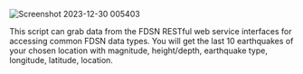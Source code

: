 ![Screenshot 2023-12-30 005403](https://github.com/fosytherrac/fdsn/assets/107681901/04839e3d-b9d3-4b07-9aca-4e426c3c3b25)

This script can grab data from the FDSN RESTful web service interfaces for accessing common FDSN data types.
You will get the last 10 earthquakes of your chosen location with magnitude, height/depth, earthquake type, longitude, latitude, location.
